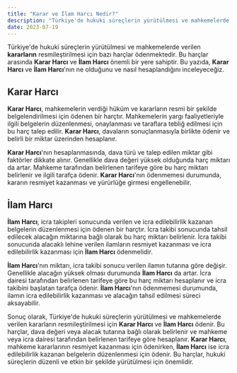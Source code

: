```yaml
---
title: "Karar ve İlam Harcı Nedir?"
description: "Türkiye'de hukuki süreçlerin yürütülmesi ve mahkemelerde verilen kararların resmileştirilmesi için bazı harçlar ödenmektedir"
date: 2023-07-19
---
```


Türkiye'de hukuki süreçlerin yürütülmesi ve mahkemelerde verilen **kararların** resmileştirilmesi için bazı harçlar
ödenmektedir. Bu harçlar arasında **Karar Harcı** ve **İlam Harcı** önemli bir yere sahiptir. Bu yazıda, **Karar Harcı**
ve **İlam Harcı**'nın ne olduğunu ve nasıl hesaplandığını inceleyeceğiz.

## Karar Harcı

**Karar Harcı**, mahkemelerin verdiği hüküm ve kararların resmi bir şekilde belgelendirilmesi için ödenen bir harçtır.
Mahkemelerin yargı faaliyetleriyle ilgili belgelerin düzenlenmesi, onaylanması ve taraflara tebliğ edilmesi için bu harç
talep edilir. **Karar Harcı**, davaların sonuçlanmasıyla birlikte ödenir ve belirli bir miktar üzerinden hesaplanır.

**Karar Harcı**'nın hesaplanmasında, dava türü ve talep edilen miktar gibi faktörler dikkate alınır. Genellikle dava
değeri yüksek olduğunda harç miktarı da artar. Mahkeme tarafından belirlenen tarifeye göre bu harç miktarı belirlenir ve
ilgili tarafça ödenir. **Karar Harcı**'nın ödenmemesi durumunda, kararın resmiyet kazanması ve yürürlüğe girmesi
engellenebilir.

## İlam Harcı

**İlam Harcı**, icra takipleri sonucunda verilen ve icra edilebilirlik kazanan belgelerin düzenlenmesi için ödenen bir
harçtır. İcra takibi sonucunda tahsil edilecek alacağın miktarına bağlı olarak bu harç miktarı belirlenir. İcra takibi
sonucunda alacaklı lehine verilen ilamların resmiyet kazanması ve icra edilebilirlik kazanması için **İlam Harcı**
ödenmelidir.

**İlam Harcı**'nın miktarı, icra takibi sonucu verilen ilamın tutarına göre değişir. Genellikle alacağın yüksek olması
durumunda **İlam Harcı** da artar. İcra dairesi tarafından belirlenen tarifeye göre bu harç miktarı hesaplanır ve icra
takibini başlatan tarafça ödenir. **İlam Harcı**'nın ödenmemesi durumunda, ilamın icra edilebilirlik kazanması ve
alacağın tahsil edilmesi süreci aksayabilir.

Sonuç olarak, Türkiye'de hukuki süreçlerin yürütülmesi ve mahkemelerde verilen kararların resmileştirilmesi için **Karar
Harcı** ve **İlam Harcı** ödenir. Bu harçlar, dava değeri veya alacak tutarına bağlı olarak belirlenir ve mahkeme veya
icra dairesi tarafından belirlenen tarifeye göre hesaplanır. **Karar Harcı**, mahkeme kararlarının resmiyet kazanması
için ödenirken, **İlam Harcı** ise icra edilebilirlik kazanan belgelerin düzenlenmesi için ödenir. Bu harçlar, hukuki
süreçlerin düzenli ve etkin bir şekilde yürütülmesi için önemlidir.
